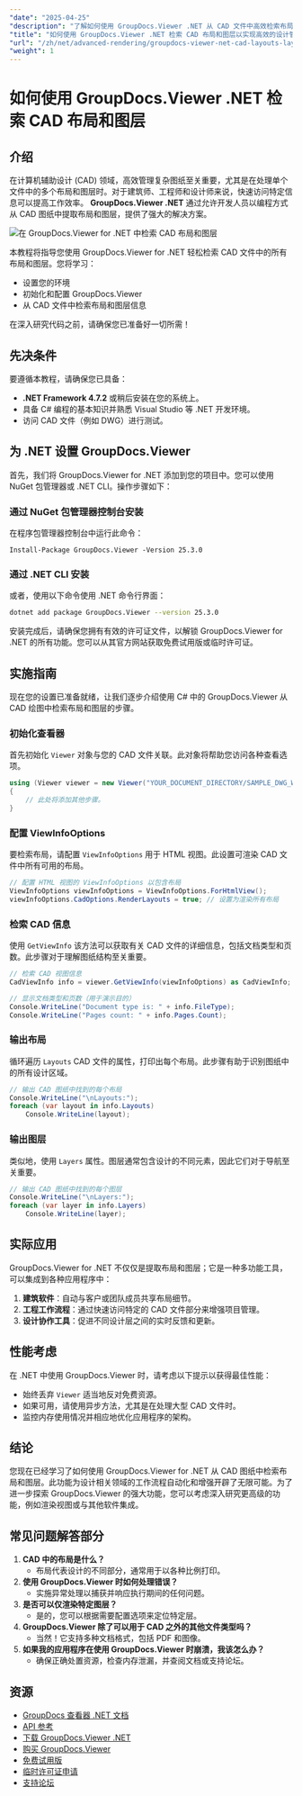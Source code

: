 ```yaml
---
"date": "2025-04-25"
"description": "了解如何使用 GroupDocs.Viewer .NET 从 CAD 文件中高效检索布局和图层，并使用此高级渲染库简化您的设计工作流程。"
"title": "如何使用 GroupDocs.Viewer .NET 检索 CAD 布局和图层以实现高效的设计管理"
"url": "/zh/net/advanced-rendering/groupdocs-viewer-net-cad-layouts-layers-retrieval/"
"weight": 1
---
```


# 如何使用 GroupDocs.Viewer .NET 检索 CAD 布局和图层
## 介绍
在计算机辅助设计 (CAD) 领域，高效管理复杂图纸至关重要，尤其是在处理单个文件中的多个布局和图层时。对于建筑师、工程师和设计师来说，快速访问特定信息可以提高工作效率。 **GroupDocs.Viewer .NET** 通过允许开发人员以编程方式从 CAD 图纸中提取布局和图层，提供了强大的解决方案。

![在 GroupDocs.Viewer for .NET 中检索 CAD 布局和图层](/viewer/advanced-rendering/retrieve-cad-layouts-layers-img.png)

本教程将指导您使用 GroupDocs.Viewer for .NET 轻松检索 CAD 文件中的所有布局和图层。您将学习：
- 设置您的环境
- 初始化和配置 GroupDocs.Viewer
- 从 CAD 文件中检索布局和图层信息

在深入研究代码之前，请确保您已准备好一切所需！
## 先决条件
要遵循本教程，请确保您已具备：
- **.NET Framework 4.7.2** 或稍后安装在您的系统上。
- 具备 C# 编程的基本知识并熟悉 Visual Studio 等 .NET 开发环境。
- 访问 CAD 文件（例如 DWG）进行测试。
## 为 .NET 设置 GroupDocs.Viewer
首先，我们将 GroupDocs.Viewer for .NET 添加到您的项目中。您可以使用 NuGet 包管理器或 .NET CLI。操作步骤如下：
### 通过 NuGet 包管理器控制台安装
在程序包管理器控制台中运行此命令：
```plaintext
Install-Package GroupDocs.Viewer -Version 25.3.0
```
### 通过 .NET CLI 安装
或者，使用以下命令使用 .NET 命令行界面：
```bash
dotnet add package GroupDocs.Viewer --version 25.3.0
```
安装完成后，请确保您拥有有效的许可证文件，以解锁 GroupDocs.Viewer for .NET 的所有功能。您可以从其官方网站获取免费试用版或临时许可证。
## 实施指南
现在您的设置已准备就绪，让我们逐步介绍使用 C# 中的 GroupDocs.Viewer 从 CAD 绘图中检索布局和图层的步骤。
### 初始化查看器
首先初始化 `Viewer` 对象与您的 CAD 文件关联。此对象将帮助您访问各种查看选项。
```csharp
using (Viewer viewer = new Viewer("YOUR_DOCUMENT_DIRECTORY/SAMPLE_DWG_WITH_LAYOUTS_AND_LAYERS"))
{
    // 此处将添加其他步骤。
}
```
### 配置 ViewInfoOptions
要检索布局，请配置 `ViewInfoOptions` 用于 HTML 视图。此设置可渲染 CAD 文件中所有可用的布局。
```csharp
// 配置 HTML 视图的 ViewInfoOptions 以包含布局
ViewInfoOptions viewInfoOptions = ViewInfoOptions.ForHtmlView();
viewInfoOptions.CadOptions.RenderLayouts = true; // 设置为渲染所有布局
```
### 检索 CAD 信息
使用 `GetViewInfo` 该方法可以获取有关 CAD 文件的详细信息，包括文档类型和页数。此步骤对于理解图纸结构至关重要。
```csharp
// 检索 CAD 视图信息
CadViewInfo info = viewer.GetViewInfo(viewInfoOptions) as CadViewInfo;

// 显示文档类型和页数（用于演示目的）
Console.WriteLine("Document type is: " + info.FileType);
Console.WriteLine("Pages count: " + info.Pages.Count);
```
### 输出布局
循环遍历 `Layouts` CAD 文件的属性，打印出每个布局。此步骤有助于识别图纸中的所有设计区域。
```csharp
// 输出 CAD 图纸中找到的每个布局
Console.WriteLine("\nLayouts:");
foreach (var layout in info.Layouts)
    Console.WriteLine(layout);
```
### 输出图层
类似地，使用 `Layers` 属性。图层通常包含设计的不同元素，因此它们对于导航至关重要。
```csharp
// 输出 CAD 图纸中找到的每个图层
Console.WriteLine("\nLayers:");
foreach (var layer in info.Layers)
    Console.WriteLine(layer);
```
## 实际应用
GroupDocs.Viewer for .NET 不仅仅是提取布局和图层；它是一种多功能工具，可以集成到各种应用程序中：
1. **建筑软件**：自动与客户或团队成员共享布局细节。
2. **工程工作流程**：通过快速访问特定的 CAD 文件部分来增强项目管理。
3. **设计协作工具**：促进不同设计层之间的实时反馈和更新。
## 性能考虑
在 .NET 中使用 GroupDocs.Viewer 时，请考虑以下提示以获得最佳性能：
- 始终丢弃 `Viewer` 适当地反对免费资源。
- 如果可用，请使用异步方法，尤其是在处理大型 CAD 文件时。
- 监控内存使用情况并相应地优化应用程序的架构。
## 结论
您现在已经学习了如何使用 GroupDocs.Viewer for .NET 从 CAD 图纸中检索布局和图层。此功能为设计相关领域的工作流程自动化和增强开辟了无限可能。为了进一步探索 GroupDocs.Viewer 的强大功能，您可以考虑深入研究更高级的功能，例如渲染视图或与其他软件集成。
## 常见问题解答部分
1. **CAD 中的布局是什么？**
   - 布局代表设计的不同部分，通常用于以各种比例打印。
2. **使用 GroupDocs.Viewer 时如何处理错误？**
   - 实施异常处理以捕获并响应执行期间的任何问题。
3. **是否可以仅渲染特定图层？**
   - 是的，您可以根据需要配置选项来定位特定层。
4. **GroupDocs.Viewer 除了可以用于 CAD 之外的其他文件类型吗？**
   - 当然！它支持多种文档格式，包括 PDF 和图像。
5. **如果我的应用程序在使用 GroupDocs.Viewer 时崩溃，我该怎么办？**
   - 确保正确处置资源，检查内存泄漏，并查阅文档或支持论坛。
## 资源
- [GroupDocs 查看器 .NET 文档](https://docs.groupdocs.com/viewer/net/)
- [API 参考](https://reference.groupdocs.com/viewer/net/)
- [下载 GroupDocs.Viewer .NET](https://releases.groupdocs.com/viewer/net/)
- [购买 GroupDocs.Viewer](https://purchase.groupdocs.com/buy)
- [免费试用版](https://releases.groupdocs.com/viewer/net/)
- [临时许可证申请](https://purchase.groupdocs.com/temporary-license/)
- [支持论坛](https://forum.groupdocs.com/c/viewer/9)